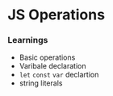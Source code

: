 # JS Operations

### Learnings

* Basic operations
* Varibale declaration
* `let` `const` `var` declartion
* string literals